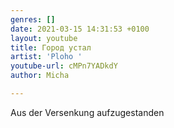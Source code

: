 ```yaml
---
genres: []
date: 2021-03-15 14:31:53 +0100
layout: youtube
title: Город устал
artist: 'Ploho '
youtube-url: cMPn7YADkdY
author: Micha

---
```

Aus der Versenkung aufzugestanden